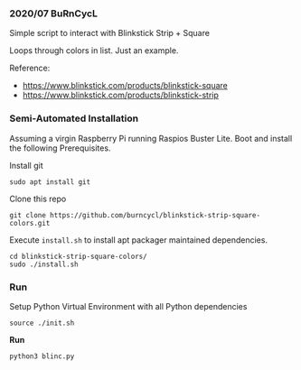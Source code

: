 ### 2020/07 BuRnCycL

Simple script to interact with Blinkstick Strip + Square

Loops through colors in list. Just an example.

Reference: 
- https://www.blinkstick.com/products/blinkstick-square
- https://www.blinkstick.com/products/blinkstick-strip

### Semi-Automated Installation

Assuming a virgin Raspberry Pi running Raspios Buster Lite. Boot and install the following Prerequisites.

Install git
```
sudo apt install git 
```

Clone this repo
```
git clone https://github.com/burncycl/blinkstick-strip-square-colors.git 
```

Execute `install.sh` to install apt packager maintained dependencies.
```
cd blinkstick-strip-square-colors/ 
sudo ./install.sh
```

### Run

Setup Python Virtual Environment with all Python dependencies
```
source ./init.sh
```

**Run**
```
python3 blinc.py 
```

